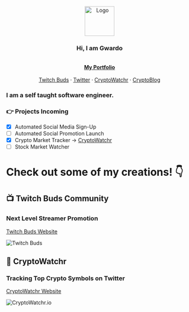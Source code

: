<br />
<p align="center">
  <a href="https://github.com/gwardo420">
    <img src="https://twitchbuds.com/static/media/gwardo.f75ba053.png" alt="Logo" width="80" height="80">
  </a>

  <h3 align="center">Hi, I am Gwardo</h3>

  <p align="center">
    <br />
    <a href="https://gwardo.vercel.app/"><strong>My Portfolio</strong></a>
    <br />
    <br />
    <a href="https://twitchbuds.com">Twitch Buds</a>
    ·
    <a href="https://twitter.com/twitchbuds">Twitter</a>
    ·
    <a href="https://cryptowatchr.io">CryptoWatchr</a>
    ·
    <a href="https://cryptoblog.vercel.app">CryptoBlog</a>
  </p>

 ### I am a self taught software engineer.

### 👉 Projects Incoming
- [x] Automated Social Media Sign-Up
- [ ] Automated Social Promotion Launch
- [x] Crypto Market Tracker -> [CryptoWatchr](https://cryptowatchr.io)
- [ ] Stock Market Watcher

# Check out some of my creations! 👇

## 📺 Twitch Buds Community 
### Next Level Streamer Promotion
[Twitch Buds Website](https://twitchbuds.com)

![Twitch Buds](https://i.imgur.com/1Wmh0hi.png)

## 🤖 CryptoWatchr 
### Tracking Top Crypto Symbols on Twitter
[CryptoWatchr Website](https://cryptowatchr.io)

![CryptoWatchr.io](https://i.imgur.com/m5OBpLt.png)


</p>

<!--
**Gwardo420/Gwardo420** is a ✨ _special_ ✨ repository because its `README.md` (this file) appears on your GitHub profile.

Here are some ideas to get you started:

- 🔭 I’m currently working on ...
- 🌱 I’m currently learning ...
- 👯 I’m looking to collaborate on ...
- 🤔 I’m looking for help with ...
- 💬 Ask me about ...
- 📫 How to reach me: ...
- 😄 Pronouns: ...
- ⚡ Fun fact: ...
-->

